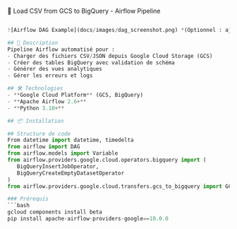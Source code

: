  🚀 Load CSV from GCS to BigQuery - Airflow Pipeline
 ```python

![Airflow DAG Example](docs/images/dag_screenshot.png) *(Optionnel : ajoutez une bannière ou capture principale)*

## 📝 Description
Pipeline Airflow automatisé pour :
- Charger des fichiers CSV/JSON depuis Google Cloud Storage (GCS)
- Créer des tables BigQuery avec validation de schéma
- Générer des vues analytiques
- Gérer les erreurs et logs

## 🛠 Technologies
- **Google Cloud Platform** (GCS, BigQuery)
- **Apache Airflow 2.6+**
- **Python 3.10+**

## 📦 Installation

## Structure de code 
From datetime import datetime, timedelta
from airflow import DAG
from airflow.models import Variable
from airflow.providers.google.cloud.operators.bigquery import (
    BigQueryInsertJobOperator,
    BigQueryCreateEmptyDatasetOperator
)
from airflow.providers.google.cloud.transfers.gcs_to_bigquery import GCSToBigQueryOperator

### Prérequis
```bash
gcloud components install beta
pip install apache-airflow-providers-google==10.0.0


